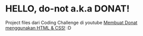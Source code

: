 # HELLO, do-not a.k.a DONAT!
Project files dari Coding Challenge di youtube [Membuat Donat menggunakan HTML & CSS!](https://www.youtube.com/watch?v=3D6LAKESxRg&t=249s&list=PLSCLBARdXrOxG5_qKMoPTNgzymAjziDTB&index=1) :D
